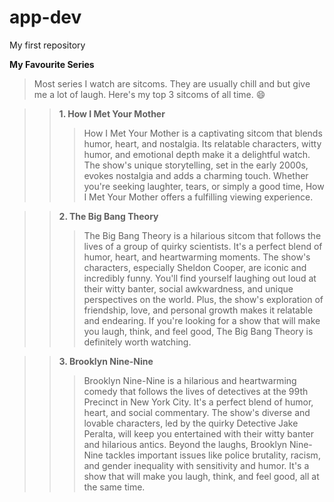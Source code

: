 # app-dev
My first repository

**My Favourite Series**
> Most series I watch are sitcoms. They are usually chill and but give me a lot of laugh. Here's my top 3 sitcoms of all time. :smile:

>> **1. How I Met Your Mother**
>>> How I Met Your Mother is a captivating sitcom that blends humor, heart, and nostalgia. Its relatable characters, witty humor, and emotional depth make it a delightful watch. The show's unique storytelling, set in the early 2000s, evokes nostalgia and adds a charming touch. Whether you're seeking laughter, tears, or simply a good time, How I Met Your Mother offers a fulfilling viewing experience.

>> **2. The Big Bang Theory**
>>> The Big Bang Theory is a hilarious sitcom that follows the lives of a group of quirky scientists. It's a perfect blend of humor, heart, and heartwarming moments. The show's characters, especially Sheldon Cooper, are iconic and incredibly funny. You'll find yourself laughing out loud at their witty banter, social awkwardness, and unique perspectives on the world. Plus, the show's exploration of friendship, love, and personal growth makes it relatable and endearing. If you're looking for a show that will make you laugh, think, and feel good, The Big Bang Theory is definitely worth watching.

>> **3. Brooklyn Nine-Nine**
>>> Brooklyn Nine-Nine is a hilarious and heartwarming comedy that follows the lives of detectives at the 99th Precinct in New York City. It's a perfect blend of humor, heart, and social commentary. The show's diverse and lovable characters, led by the quirky Detective Jake Peralta, will keep you entertained with their witty banter and hilarious antics. Beyond the laughs, Brooklyn Nine-Nine tackles important issues like police brutality, racism, and gender inequality with sensitivity and humor. It's a show that will make you laugh, think, and feel good, all at the same time.
